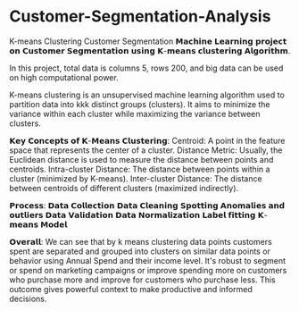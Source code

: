 # Customer-Segmentation-Analysis
K-means Clustering Customer Segmentation
𝗠𝗮𝗰𝗵𝗶𝗻𝗲 𝗟𝗲𝗮𝗿𝗻𝗶𝗻𝗴 𝗽𝗿𝗼𝗷𝗲𝗰𝘁 𝗼𝗻 𝗖𝘂𝘀𝘁𝗼𝗺𝗲𝗿 𝗦𝗲𝗴𝗺𝗲𝗻𝘁𝗮𝘁𝗶𝗼𝗻 𝘂𝘀𝗶𝗻𝗴 𝗞-𝗺𝗲𝗮𝗻𝘀 𝗰𝗹𝘂𝘀𝘁𝗲𝗿𝗶𝗻𝗴 𝗔𝗹𝗴𝗼𝗿𝗶𝘁𝗵𝗺.

In this project, total data is columns 5, rows 200, and big data can be used on high computational power.

K-means clustering is an unsupervised machine learning algorithm used to partition data into kkk distinct groups (clusters). It aims to minimize the variance within each cluster while maximizing the variance between clusters.

𝗞𝗲𝘆 𝗖𝗼𝗻𝗰𝗲𝗽𝘁𝘀 𝗼𝗳 𝗞-𝗠𝗲𝗮𝗻𝘀 𝗖𝗹𝘂𝘀𝘁𝗲𝗿𝗶𝗻𝗴:
Centroid: A point in the feature space that represents the center of a cluster.
Distance Metric: Usually, the Euclidean distance is used to measure the distance between points and centroids.
Intra-cluster Distance: The distance between points within a cluster (minimized by K-means).
Inter-cluster Distance: The distance between centroids of different clusters (maximized indirectly).

𝗣𝗿𝗼𝗰𝗲𝘀𝘀:
𝗗𝗮𝘁𝗮 𝗖𝗼𝗹𝗹𝗲𝗰𝘁𝗶𝗼𝗻 
𝗗𝗮𝘁𝗮 𝗖𝗹𝗲𝗮𝗻𝗶𝗻𝗴
𝗦𝗽𝗼𝘁𝘁𝗶𝗻𝗴 𝗔𝗻𝗼𝗺𝗮𝗹𝗶𝗲𝘀 𝗮𝗻𝗱 𝗼𝘂𝘁𝗹𝗶𝗲𝗿𝘀
𝗗𝗮𝘁𝗮 𝗩𝗮𝗹𝗶𝗱𝗮𝘁𝗶𝗼𝗻
𝗗𝗮𝘁𝗮 𝗡𝗼𝗿𝗺𝗮𝗹𝗶𝘇𝗮𝘁𝗶𝗼𝗻
𝗟𝗮𝗯𝗲𝗹 𝗳𝗶𝘁𝘁𝗶𝗻𝗴 
𝗞-𝗺𝗲𝗮𝗻𝘀 𝗠𝗼𝗱𝗲𝗹


𝗢𝘃𝗲𝗿𝗮𝗹𝗹: We can see that by k means clustering data points customers spent are separated and grouped into clusters on similar data points or behavior using Annual Spend and their income level. It's robust to segment or spend on marketing campaigns or improve spending more on customers who purchase more and improve for customers who purchase less. This outcome gives powerful context to make productive and informed decisions.
